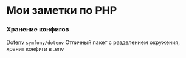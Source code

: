 # Мои заметки по PHP


### Хранение конфигов
[Dotenv](https://github.com/symfony/dotenv) `symfony/dotenv`
Отличный пакет с разделением окружения, хранит конфиги в .env

